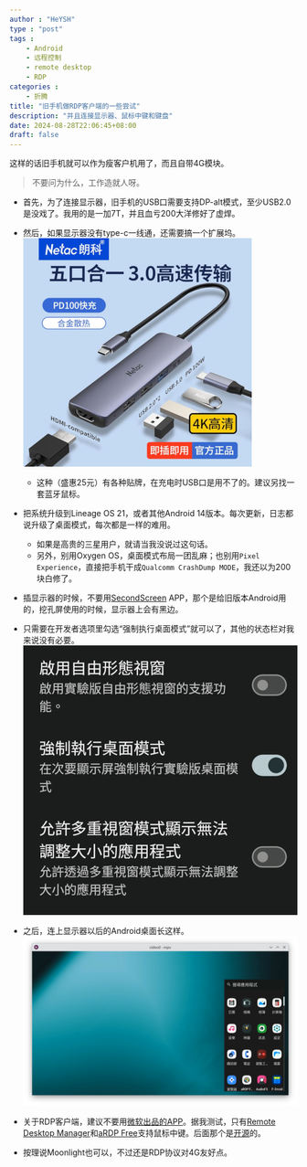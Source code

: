 ```yaml
---
author : "HeYSH"
type : "post"
tags :
    - Android
    - 远程控制
    - remote desktop
    - RDP
categories :
    - 折腾
title: "旧手机做RDP客户端的一些尝试"
description: "并且连接显示器、鼠标中键和键盘"
date: 2024-08-28T22:06:45+08:00
draft: false
---
```


这样的话旧手机就可以作为瘦客户机用了，而且自带4G模块。

> 不要问为什么，工作造就人呀。

- 首先，为了连接显示器，旧手机的USB口需要支持DP-alt模式，至少USB2.0是没戏了。我用的是一加7T，并且血亏200大洋修好了虚焊。
- 然后，如果显示器没有type-c一线通，还需要搞一个扩展坞。
![dock](dock.png)
  - 这种（盛惠25元）有各种贴牌，在充电时USB口是用不了的。建议另找一套蓝牙鼠标。
- 把系统升级到Lineage OS 21，或者其他Android 14版本。每次更新，日志都说升级了桌面模式，每次都是一样的难用。
  - 如果是高贵的三星用户，就请当我没说过这句话。
  - 另外，别用Oxygen OS，桌面模式布局一团乱麻；也别用`Pixel Experience`，直接把手机干成`Qualcomm CrashDump MODE`，我还以为200块白修了。
- 插显示器的时候，不要用[SecondScreen](https://play.google.com/store/apps/details?id=com.farmerbb.secondscreen.free) APP，那个是给旧版本Android用的，挖孔屏使用的时候，显示器上会有黑边。
- 只需要在开发者选项里勾选“强制执行桌面模式”就可以了，其他的状态栏对我来说没有必要。
![开发者模式选项](develop.jpg)
- 之后，连上显示器以后的Android桌面长这样。
![桌面](desktop.png)
- 关于RDP客户端，建议不要用[微软出品的APP](https://play.google.com/store/apps/details?id=com.microsoft.rdc.androidx)。据我测试，只有[Remote Desktop Manager](https://play.google.com/store/apps/details?id=com.devolutions.remotedesktopmanager)和[aRDP Free](https://play.google.com/store/apps/details?id=com.iiordanov.freeaRDP)支持鼠标中键。后面那个是[开源](https://github.com/iiordanov/remote-desktop-clients/)的。

- 按理说Moonlight也可以，不过还是RDP协议对4G友好点。
